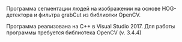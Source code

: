 

Программа сегментации людей на изображении на основе HOG-детектора и фильтра grabCut из библиотки OpenCV.

Программа реализована на С++ в Visual Studio 2017. Для работы программы требуется библиотека OpenCV (v. 3.4.4)

